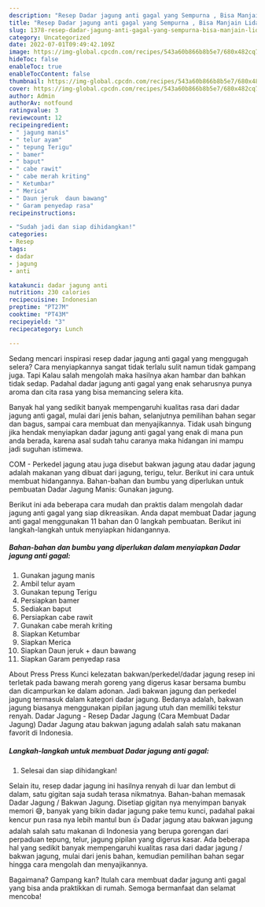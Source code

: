 ```yaml
---
description: "Resep Dadar jagung anti gagal yang Sempurna , Bisa Manjain Lidah"
title: "Resep Dadar jagung anti gagal yang Sempurna , Bisa Manjain Lidah"
slug: 1378-resep-dadar-jagung-anti-gagal-yang-sempurna-bisa-manjain-lidah
category: Uncategorized
date: 2022-07-01T09:49:42.109Z
image: https://img-global.cpcdn.com/recipes/543a60b866b8b5e7/680x482cq70/dadar-jagung-anti-gagal-foto-resep-utama.jpg
hideToc: false
enableToc: true
enableTocContent: false
thumbnail: https://img-global.cpcdn.com/recipes/543a60b866b8b5e7/680x482cq70/dadar-jagung-anti-gagal-foto-resep-utama.jpg
cover: https://img-global.cpcdn.com/recipes/543a60b866b8b5e7/680x482cq70/dadar-jagung-anti-gagal-foto-resep-utama.jpg
author: Admin
authorAv: notfound
ratingvalue: 3
reviewcount: 12
recipeingredient:
- " jagung manis"
- " telur ayam"
- " tepung Terigu"
- " bamer"
- " baput"
- " cabe rawit"
- " cabe merah kriting"
- " Ketumbar"
- " Merica"
- " Daun jeruk  daun bawang"
- " Garam penyedap rasa"
recipeinstructions:

- "Sudah jadi dan siap dihidangkan!"
categories:
- Resep
tags:
- dadar
- jagung
- anti

katakunci: dadar jagung anti 
nutrition: 230 calories
recipecuisine: Indonesian
preptime: "PT27M"
cooktime: "PT43M"
recipeyield: "3"
recipecategory: Lunch

---
```



Sedang mencari inspirasi resep dadar jagung anti gagal yang menggugah selera? Cara menyiapkannya sangat tidak terlalu sulit namun tidak gampang juga. Tapi Kalau salah mengolah maka hasilnya akan hambar dan bahkan tidak sedap. Padahal dadar jagung anti gagal yang enak seharusnya punya aroma dan cita rasa yang bisa memancing selera kita.


Banyak hal yang sedikit banyak mempengaruhi kualitas rasa dari dadar jagung anti gagal, mulai dari jenis bahan, selanjutnya pemilihan bahan segar dan bagus, sampai cara membuat dan menyajikannya. Tidak usah bingung jika hendak menyiapkan dadar jagung anti gagal yang enak di mana pun anda berada, karena asal sudah tahu caranya maka hidangan ini mampu jadi suguhan istimewa.

COM - Perkedel jagung atau juga disebut bakwan jagung atau dadar jagung adalah makanan yang dibuat dari jagung, terigu, telur. Berikut ini cara untuk membuat hidangannya. Bahan-bahan dan bumbu yang diperlukan untuk pembuatan Dadar Jagung Manis: Gunakan jagung.


Berikut ini ada beberapa cara mudah dan praktis dalam mengolah dadar jagung anti gagal yang siap dikreasikan. Anda dapat membuat Dadar jagung anti gagal menggunakan 11 bahan dan 0 langkah pembuatan. Berikut ini langkah-langkah untuk menyiapkan hidangannya.

<!--inarticleads1-->

##### Bahan-bahan dan bumbu yang diperlukan dalam menyiapkan Dadar jagung anti gagal:

1. Gunakan  jagung manis
1. Ambil  telur ayam
1. Gunakan  tepung Terigu
1. Persiapkan  bamer
1. Sediakan  baput
1. Persiapkan  cabe rawit
1. Gunakan  cabe merah kriting
1. Siapkan  Ketumbar
1. Siapkan  Merica
1. Siapkan  Daun jeruk + daun bawang
1. Siapkan  Garam penyedap rasa


About Press Press Kunci kelezatan bakwan/perkedel/dadar jagung resep ini terletak pada bawang merah goreng yang digerus kasar bersama bumbu dan dicampurkan ke dalam adonan. Jadi bakwan jagung dan perkedel jagung termasuk dalam kategori dadar jagung. Bedanya adalah, bakwan jagung biasanya menggunakan pipilan jagung utuh dan memiliki tekstur renyah. Dadar Jagung - Resep Dadar Jagung (Cara Membuat Dadar Jagung) Dadar Jagung atau bakwan jagung adalah salah satu makanan favorit di Indonesia. 

<!--inarticleads2-->

##### Langkah-langkah untuk membuat Dadar jagung anti gagal:


1. Selesai dan siap dihidangkan!

Selain itu, resep dadar jagung ini hasilnya renyah di luar dan lembut di dalam, satu gigitan saja sudah terasa nikmatnya. Bahan-bahan memasak Dadar Jagung / Bakwan Jagung. Disetiap gigitan nya menyimpan banyak memori 😅, banyak yang bikin dadar jagung pake temu kunci, padahal pakai kencur pun rasa nya lebih mantul bun 👍 Dadar jagung atau bakwan jagung adalah salah satu makanan di Indonesia yang berupa gorengan dari perpaduan tepung, telur, jagung pipilan yang digerus kasar. Ada beberapa hal yang sedikit banyak mempengaruhi kualitas rasa dari dadar jagung / bakwan jagung, mulai dari jenis bahan, kemudian pemilihan bahan segar hingga cara mengolah dan menyajikannya. 

Bagaimana? Gampang kan? Itulah cara membuat dadar jagung anti gagal yang bisa anda praktikkan di rumah. Semoga bermanfaat dan selamat mencoba!
